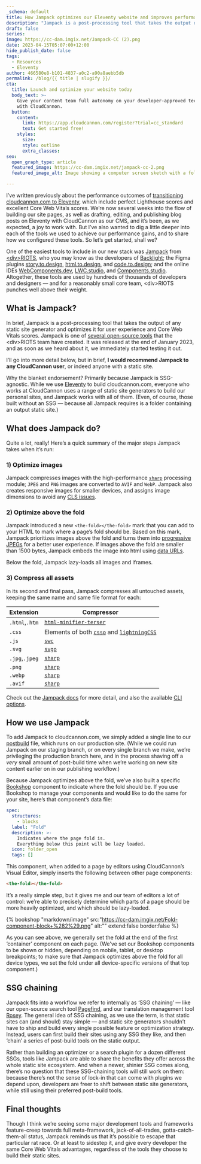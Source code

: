 ```yaml
---
_schema: default
title: How Jampack optimizes our Eleventy website and improves performance
description: "Jampack is a post-processing tool that takes the output of any static site generator\_and optimizes it for user experience. CloudCannon uses Jampack to achieve perfect Lighthouse scores and excellent Core Web Vitals scores on cloudcannon.com."
draft: false
series:
image: https://cc-dam.imgix.net/Jampack-CC (2).png
date: 2023-04-15T05:07:00+12:00
hide_publish_date: false
tags:
  - Resources
  - Eleventy
author: 466580e8-b101-4837-a0c2-a90a8aebb5db
permalink: /blog/{{ title | slugify }}/
cta:
  title: Launch and optimize your website today
  body_text: >-
    Give your content team full autonomy on your developer-approved tech stack
    with CloudCannon.
  button:
    content:
      link: https://app.cloudcannon.com/register?trial=cc_standard
      text: Get started free!
    styles:
      size:
      style: outline
      extra_classes:
seo:
  open_graph_type: article
  featured_image: https://cc-dam.imgix.net/jampack-cc-2.png
  featured_image_alt: Image showing a computer screen sketch with a fold line across is

---
```

I’ve written previously about the performance outcomes of <a target="_blank" rel="noopener" href="https://cloudcannon.com/blog/cloudcannon-com-is-now-built-with-eleventy/">transitioning cloudcannon.com to Eleventy</a>, which include perfect Lighthouse scores and excellent Core Web Vitals scores. We’re now several weeks into the flow of building our site pages, as well as drafting, editing, and publishing blog posts on Eleventy with CloudCannon as our CMS, and it’s been, as we expected, a joy to work with. But I’ve also wanted to dig a little deeper into each of the tools we used to achieve our performance gains, and to share how we configured these tools. So let’s get started, shall we?

One of the easiest tools to include in our new stack was <a target="_blank" rel="noopener" href="https://jampack.divriots.com/">Jampack</a> from <a target="_blank" rel="noopener" href="https://divriots.com/">&lt;div&gt;RIOTS</a>, who you may know as the developers of <a target="_blank" rel="noopener" href="https://backlight.dev/">Backlight</a>; the Figma plugins <a target="_blank" rel="noopener" href="https://story.to.design/">story.to.design</a>, <a target="_blank" rel="noopener" href="https://www.figma.com/community/plugin/1159123024924461424/html.to.design">html.to.design</a>, and <a target="_blank" rel="noopener" href="https://www.figma.com/community/plugin/1222554159237609568/code.to.design">code.to.design</a>; and the online IDEs <a target="_blank" rel="noopener" href="https://webcomponents.dev/">WebComponents.dev</a>, <a target="_blank" rel="noopener" href="https://lwc.studio/">LWC.studio</a>, and <a target="_blank" rel="noopener" href="https://components.studio/">Components.studio</a>. Altogether, these tools are used by hundreds of thousands of developers and designers — and for a reasonably small core team, &lt;div&gt;RIOTS punches well above their weight.

## What is Jampack?

In brief, Jampack is a post-processing tool that takes the output of any static site generator and optimizes it for user experience and Core Web Vitals scores. Jampack is one of <a target="_blank" rel="noopener" href="https://divriots.com/opensource">several open-source tools</a> that the &lt;div&gt;RIOTS team have created. It was released at the end of January 2023, and as soon as we heard about it, we immediately started testing it out.

I’ll go into more detail below, but in brief, **I would recommend Jampack to any CloudCannon user**, or indeed anyone with a static site.

Why the blanket endorsement? Primarily because Jampack is SSG-agnostic. While we use <a target="_blank" rel="noopener" href="https://cloudcannon.com/eleventy-cms/">Eleventy</a> to build cloudcannon.com, everyone who works at CloudCannon uses a range of static site generators to build our personal sites, and Jampack works with all of them. (Even, of course, those built without an SSG — because all Jampack requires is a folder containing an output static site.)

## What does Jampack do?

Quite a lot, really! Here’s a quick summary of the major steps Jampack takes when it’s run:

### 1) Optimize images

Jampack compresses images with the high-performance [`sharp`](https://sharp.pixelplumbing.com/)&nbsp;processing module; `JPEG`&nbsp;and&nbsp;`PNG`&nbsp;images are converted to&nbsp;`AVIF`&nbsp;and&nbsp;`WebP`. Jampack also creates responsive images for smaller devices, and assigns image dimensions to avoid any <a target="_blank" rel="noopener" href="https://web.dev/optimize-cls/#images-without-dimensions">CLS issues</a>.

### 2) Optimize above the fold

Jampack introduced a new&nbsp;`<the-fold></the-fold>`&nbsp;mark that you can add to your HTML to mark where a page’s fold should be. Based on this mark, Jampack prioritizes images above the fold and turns them into&nbsp;<a target="_blank" rel="noopener" href="https://www.thewebmaster.com/progressive-jpegs/">progressive JPEGs</a>&nbsp;for a better user experience. If images above the fold are smaller than 1500 bytes, Jampack embeds the image into html using&nbsp;<a target="_blank" rel="noopener" href="https://developer.mozilla.org/en-US/docs/Web/HTTP/Basics_of_HTTP/Data_URLs">data URLs</a>.

Below the fold, Jampack lazy-loads all images and iframes.

### 3) Compress all assets

In its second and final pass, Jampack compresses all untouched assets, keeping the same name and same file format for each:

<table><thead><tr><th scope="col">Extension</th><th scope="col">Compressor</th></tr></thead><tbody><tr><td><code>.html</code>,<code>.htm</code></td><td><a target="_blank" rel="noopener" href="https://github.com/terser/html-minifier-terser"><code>html-minifier-terser</code></a></td></tr><tr><td><code>.css</code></td><td>Elements of both&nbsp;<a target="_blank" rel="noopener" href="https://github.com/css/csso"><code>csso</code></a>&nbsp;and&nbsp;<a target="_blank" rel="noopener" href="https://lightningcss.dev/"><code>lightningCSS</code></a></td></tr><tr><td><code>.js</code></td><td><a target="_blank" rel="noopener" href="https://swc.rs/"><code>swc</code></a></td></tr><tr><td><code>.svg</code></td><td><a target="_blank" rel="noopener" href="https://github.com/svg/svgo"><code>svgo</code></a></td></tr><tr><td><code>.jpg</code>,<code>.jpeg</code></td><td><a target="_blank" rel="noopener" href="https://sharp.pixelplumbing.com/"><code>sharp</code></a></td></tr><tr><td><code>.png</code></td><td><a target="_blank" rel="noopener" href="https://sharp.pixelplumbing.com/"><code>sharp</code></a></td></tr><tr><td><code>.webp</code></td><td><a target="_blank" rel="noopener" href="https://sharp.pixelplumbing.com/"><code>sharp</code></a></td></tr><tr><td><code>.avif</code></td><td><a target="_blank" rel="noopener" href="https://sharp.pixelplumbing.com/"><code>sharp</code></a></td></tr></tbody></table>

Check out the <a target="_blank" rel="noopener" href="https://jampack.divriots.com/">Jampack docs</a> for more detail, and also the available <a target="_blank" rel="noopener" href="https://jampack.divriots.com/cli-options/">CLI options</a>.

## How we use Jampack

To add Jampack to cloudcannon.com, we simply added a single line to our <a target="_blank" rel="noopener" href="https://cloudcannon.com/documentation/articles/extending-your-build-process-with-hooks/">postbuild</a> file, which runs on our production site. (While we could run Jampack on our staging branch, or on every single branch we make, we’re privileging the production branch here, and in the process shaving off a *very* small amount of post-build time when we’re working on new site content earlier on in our publishing workflow.)

Because Jampack optimizes above the fold, we’ve also built a specific <a target="_blank" rel="noopener" href="https://github.com/CloudCannon/bookshop">Bookshop</a> component to indicate where the fold should be. If you use Bookshop to manage your components and would like to do the same for your site, here’s that component’s data file:

```yaml
spec:
  structures:
    - blocks
  label: "Fold"
  description: >-
    Indicates where the page fold is.
    Everything below this point will be lazy loaded.
  icon: folder_open
  tags: []
```

This component, when added to a page by editors using CloudCannon’s Visual Editor, simply inserts the following between other page components:

```html
<the-fold></the-fold>
```

It’s a really simple step, but it gives me and our team of editors a lot of control: we’re able to precisely determine which parts of a page should be more heavily optimized, and which should be lazy-loaded.

{% bookshop "markdown/image" src:"https://cc-dam.imgix.net/Fold-component-block+%282%29.png" alt:"" extend:false border:false %}

As you can see above, we generally set the fold at the end of the first ‘container’ component on each page. (We've set our Bookshop components to be shown or hidden, depending on mobile, tablet, or desktop breakpoints; to make sure that Jampack optimizes above the fold for all device types, we set the fold under all device-specific versions of that top component.)

## SSG chaining

Jampack fits into a workflow we refer to internally as ‘SSG chaining’ — like our open-source search tool [Pagefind](https://pagefind.app/), and our translation management tool <a target="_blank" rel="noopener" href="https://rosey.app/">Rosey</a>. The general idea of SSG chaining, as we use the term, is that static sites can (and should) stay simple — and static site generators shouldn’t have to ship and build every single possible feature or optimization strategy. Instead, users can first build their sites using any SSG they like, and then ‘chain’ a series of post-build tools on the static output.

Rather than building an optimizer or a search plugin for a dozen different SSGs, tools like Jampack are able to share the benefits they offer across the whole static site ecosystem. And when a newer, shinier SSG comes along, there’s no question that these SSG-chaining tools will still work on them: because there’s not the sense of lock-in that can come with plugins we depend upon, developers are freer to shift between static site generators, while still using their preferred post-build tools.

## Final thoughts

Though I think we’re seeing some major development tools and frameworks feature-creep towards full meta-framework, jack-of-all-trades, gotta-catch-them-all status, Jampack reminds us that it’s possible to escape that particular rat race. Or at least to sidestep it, and give every developer the same Core Web Vitals advantages, regardless of the tools they choose to build their static sites.